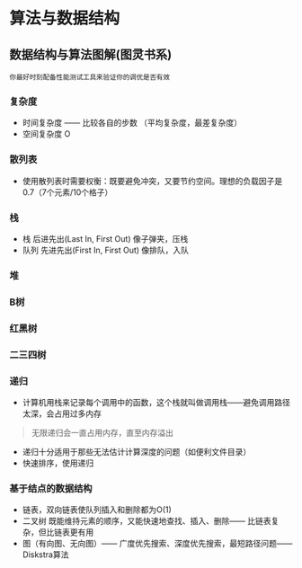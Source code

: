 # 算法与数据结构

## 数据结构与算法图解(图灵书系)

```tip
你最好时刻配备性能测试工具来验证你的调优是否有效
```

### 复杂度

* 时间复杂度 —— 比较各自的步数 （平均复杂度，最差复杂度）
* 空间复杂度 O

### 散列表
* 使用散列表时需要权衡：既要避免冲突，又要节约空间。理想的负载因子是0.7（7个元素/10个格子）

### 栈
* 栈   后进先出(Last In, First Out) 像子弹夹，压栈
* 队列 先进先出(First In, First Out) 像排队，入队

### 堆

### B树

### 红黑树

### 二三四树

### 递归
* 计算机用栈来记录每个调用中的函数，这个栈就叫做调用栈——避免调用路径太深，会占用过多内存
> 无限递归会一直占用内存，直至内存溢出

* 递归十分适用于那些无法估计计算深度的问题（如便利文件目录）
* 快速排序，使用递归

### 基于结点的数据结构

* 链表，双向链表使队列插入和删除都为O(1)
* 二叉树 既能维持元素的顺序，又能快速地查找、插入、删除—— 比链表复杂，但比链表更有用
* 图（有向图、无向图）—— 广度优先搜索、深度优先搜索，最短路径问题——Diskstra算法
